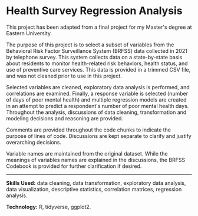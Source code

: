 # Health Survey Regression Analysis

This project has been adapted from a final project for my Master's degree at Eastern University. 

The purpose of this project is to select a subset of variables from the Behavioral Risk Factor Surveillance System (BRFSS) data collected in 2021 by telephone survey. This system collects data on a state-by-state basis about residents to monitor health-related risk behaviors, health status, and use of preventive care services. This data is provided in a trimmed CSV file, and was not cleaned prior to use in this project.

Selected variables are cleaned, exploratory data analysis is performed, and correlations are examined. Finally, a response variable is selected (number of days of poor mental health) and multiple regression models are created in an attempt to predict a respondent's number of poor mental health days. Throughout the analysis, discussions of data cleaning, transformation and modeling decisions and reasoning are provided.

Comments are provided throughout the code chunks to indicate the purpose of lines of code. Discussions are kept separate to clarify and justify overarching decisions.

Variable names are maintained from the original dataset. While the meanings of variables names are explained in the discussions, the BRFSS Codebook is provided for further clarification if desired.

---

**Skills Used:** data cleaning, data transformation, exploratory data analysis, data visualization, descriptive statistics, correlation matrices, regression analysis.

**Technology:** R, tidyverse, ggplot2.
